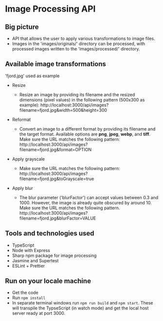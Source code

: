 # Image Processing API

## Big picture

- API that allows the user to apply various transformations to image files.
- Images in the 'images/originals/' directory can be processed, with processed images written to the 'images/processed/' directory.

## Available image transformations

'fjord.jpg' used as example

- Resize

  - Resize an image by providing its filename and the resized dimensions (pixel values) in the following pattern (500x300 as example):
    http://localhost:3000/api/images?filename=fjord.jpg&width=500&height=300

- Reformat
  - Convert an image to a different format by providing its filename and the target format. Available options are **png**, **jpeg**, **webp**, and **tiff**. Make sure the URL matches the following pattern:
    http://localhost:3000/api/images?filename=fjord.jpg&format=OPTION
- Apply grayscale

  - Make sure the URL matches the following pattern: http://localhost:3000/api/images?filename=fjord.jpg&toGrayscale=true

- Apply blur
  - The blur parameter ('blurFactor') can accept values between 0.3 and 1000. However, the image is already quite obscured by around 10. Make sure the URL matches the following pattern.
    http://localhost:3000/api/images?filename=fjord.jpg&blurFactor=VALUE

## Tools and technologies used

- TypeScript
- Node with Express
- Sharp npm package for image processing
- Jasmine and Supertest
- ESLint + Prettier

## Run on your locale machine

- Get the code
- Run `npm install`
- In separate terminal windows run `npm run build` and `npm start`. These will transpile the TypseScript (in watch mode) and get the local host server ready at port 3000.
